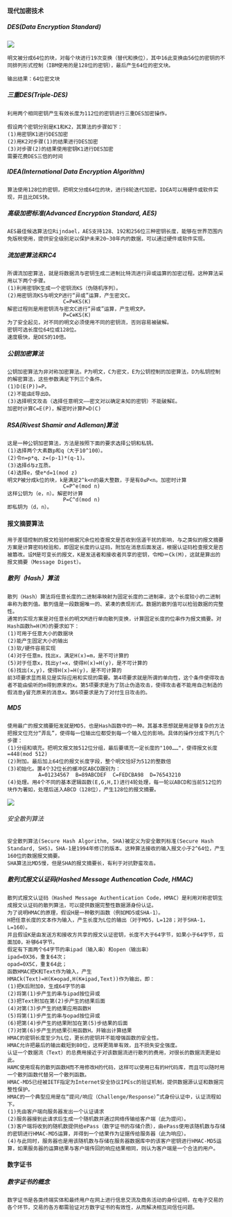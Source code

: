 #### 现代加密技术
##### DES(Data Encryption Standard)

![](https://i.imgur.com/rX3CVlB.png)

	明文被分成64位的块，对每个块进行19次变换（替代和换位），其中16此变换由56位的密钥的不同排列形式控制（IBM使用的是128位的密钥），最后产生64位的密文块。

	输出结果：64位密文块

##### 三重DES(Triple-DES)
	利用两个相同密钥产生有效长度为112位的密钥进行三重DES加密操作。

	假设两个密钥分别是K1和K2，其算法的步骤如下：
	(1)用密钥K1进行DES加密
	(2)用K2对步骤(1)的结果进行DES加密
	(3)对步骤(2)的结果使用密钥K1进行DES加密
	需要花费DES三倍的时间

##### IDEA(International Data Encryption Algorithm)
	算法使用128位的密钥，把明文分成64位的块，进行8轮迭代加密。IDEA可以用硬件或软件实现，并且比DES快。

##### 高级加密标准(Advanced Encryption Standard, AES)
	AES最佳候选算法位Rijndael，AES支持128、192和256位三种密钥长度，能够在世界范围内免版税使用，提供安全级别足以保护未来20~30年内的数据，可以通过硬件或软件实现。

##### 流加密算法和RC4
	所谓流加密算法，就是将数据流与密钥生成二进制比特流进行异或运算的加密过程。这种算法采用以下两个步骤。
	(1)利用密钥K生成一个密钥流KS（伪随机序列）。
	(2)用密钥流KS与明文P进行“异或”运算，产生密文C。
			          C=P⊕KS(K)
	解密过程则是用密钥流与密文C进行“异或”运算，产生明文P。
			          P=C⊕KS(K)
	为了安全起见，对不同的明文必须使用不同的密钥流，否则容易被破解。
	密钥可选长度位64位或128位。
	速度极快，是DES的10倍。

##### 公钥加密算法
	公钥加密算法为非对称加密算法。P为明文，C为密文，E为公钥控制的加密算法，D为私钥控制的解密算法，这些参数满足下列三个条件。
	(1)D(E(P))=P。
	(2)不能由E导出D。
	(3)选择明文攻击（选择任意明文——密文对以确定未知的密钥）不能破解E。
	加密时计算C=E(P)，解密时计算P=D(C)

##### RSA(Rivest Shamir and Adleman)算法
	这是一种公钥加密算法，方法是按照下面的要求选择公钥和私钥。
	(1)选择两个大素数p和q（大于10^100）。
	(2)令n=p*q、z=(p-1)*(q-1)。
	(3)选择d与z互质。
	(4)选择e，使e*d=1(mod z)
	明文P被分成k位的块，k是满足2^k<n的最大整数，于是有0≤P<n。加密时计算
	                  C=P^e(mod n)
	这样公钥为（e，n）。解密时计算
	                  P=C^d(mod n)
	即私钥为（d，n）。

#### 报文摘要算法
	用于差错控制的报文检验时根据冗余位检查报文是否收到信道干扰的影响，与之类似的报文摘要方案是计算密码校验和，即固定长度的认证码，附加在消息后面发送，根据认证码检查报文是否被篡改。设M是可变长的报文，K是发送者和接收者共享的密钥，令MD＝Ck(M)，这就是算出的报文摘要（Message Digest）。

##### 散列（Hash）算法
	散列（Hash）算法将任意长度的二进制串映射为固定长度的二进制串，这个长度较小的二进制串称为散列值。散列值是一段数据唯一的、紧凑的表现形式。数据的散列值可以检验数据的完整性。
	通常的实现方案是对任意长的明文M进行单向散列变换，计算固定长度的位串作为报文摘要。对Hash函数h=H(M)的要求如下：
	(1)可用于任意大小的数据块
	(2)能产生固定大小的输出
	(3)软/硬件容易实现
	(4)对于任意m，找出x，满足H(x)=m，是不可计算的
	(5)对于任意x，找出y!=x，使得H(x)=H(y)，是不可计算的
	(6)找出(x,y)，使得H(x)=H(y)，是不可计算的
	前3项要求显而易见是实际应用和实现的需要。第4项要求就是所谓的单向性，这个条件使得攻击者不能由偷听的m得到原来的x。第5项要求是为了防止伪造攻击，使得攻击者不能用自己制造的假消息y冒充原来的消息x。第6项要求是为了对付生日攻击的。

##### MD5
	使用最广的报文摘要短发就是MD5，也是Hash函数中的一种。其基本思想就是用足够复杂的方法把报文位充分“弄乱”，使得每一位输出位都受到每一个输入位的影响。具体的操作分成下列几个步骤：
	(1)分组和填充。把明文报文按512位分组，最后要填充一定长度的"100……"，使得报文长度=448(mod 512)
	(2)附加。最后加上64位的报文长度字段，整个明文恰好为512的整数倍
	(3)初始化。置4个32位长的缓冲区ABCD跟别为：
	          A=01234567  B=89ABCDEF  C=FEDCBA98  D=76543210
	(4)处理。用4个不同的基本逻辑函数(E,G,H,I)进行4轮处理，每一轮以ABCD和当前512位的块作为署如，处理后送入ABCD（128位），产生128位的报文摘要。

![](https://i.imgur.com/uEXkxEx.png)

###### 安全散列算法
	安全散列算法(Secure Hash Algorithm, SHA)被定义为安全散列标准(Secure Hash Standard, SHS)。SHA-1是1994年修订的版本。这种算法接收的输入报文小于2^64位，产生160位的数据报文摘要。
	SHA算法比MD5慢，但是SHA的报文摘要长，有利于对抗野蛮攻击。

##### 散列式报文认证码(Hashed Message Authencation Code, HMAC)

	散列式报文认证码（Hashed Message Authentication Code，HMAC）是利用对称密钥生成报文认证码的散列算法，可以提供数据完整性数据源身份认证。
	为了说明HMAC的原理，假设H是一种散列函数（例如MD5或SHA-1）。
	H把任意长度的文本作为输入，产生长度为L位的输出（对于MD5，L=128；对于SHA-1，L=160）。
	并且假设K是由发送方和接收方共享的报文认证密钥，长度不大于64字节，如果小于64字节，后面加0，补够64字节。
	假定有下面两个64字节的串ipad（输入串）和open（输出串）
	ipad=0X36，重复64次；
	opad=0X5C，重复64此；
	函数HMAC把K和Text作为输入，产生
	HMACk(Text)=H(K⊕opad,H(K⊕ipad,Text))作为输出，即：
	(1)把K后附加0，生成64字节的串
	(2)将第(1)步产生的串与ipad按位异或
	(3)把Text附加在第(2)步产生的结果后面
	(4)对第(3)步产生的结果应用函数H
	(5)将第(1)步产生的串与opad按位异或
	(6)把第(4)步产生的结果附加在第(5)步结果的后面
	(7)对第(6)步产生的结果引用函数H，并输出计算结果
	HMAC的密钥长度至少为L位，更长的密钥并不能增强函数的安全性。
	HMAC允许把最后的输出截短到80位，这样更简单有效，且不损失安全强度。
	认证一个数据流（Text）的总费用接近于对该数据流进行散列的费用，对很长的数据流更是如此。
	HAMC使用现有的散列函数H而不用修改H的代码，这样可以使用已有的H代码库，而且可以随时用一个散列函数代替另一个散列函数。
	HMAC-MD5已经被IETF指定为Internet安全协议IPEsc的验证机制，提供数据源认证和数据完整性保护。
	HMAC的一个典型应用是在“提问/响应（Challenge/Response）”式身份认证中，认证流程如下。
	(1)先由客户端向服务器发出一个认证请求
	(2)服务器接到此请求后生成一个随机数并通过网络传输给客户端（此为提问）。
	(3)客户端将收到的随机数提供给ePass（数字证书的存储介质），由ePass使用该随机数与存储的密钥进行HMAC-MD5运算，并得到一个结果作为证据传给服务器（此为响应）。
	(4)与此同时，服务器也是用该随机数与存储在服务器数据库中的该客户密钥进行HMAC-MD5运算，如果服务器的运算结果与客户端传回的响应结果相同，则认为客户端是一个合法的用户。

#### 数字证书
	
##### 数字证书的概念
	
	数字证书是各类终端实体和最终用户在网上进行信息交流及商务活动的身份证明，在电子交易的各个环节，交易的各方都需验证对方数字证书的有效性，从而解决相互间信任问题。